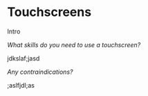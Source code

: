 # Touchscreens

Intro

_What skills do you need to use a touchscreen?_

jdkslaf;jasd

_Any contraindications?_

;aslfjdl;as

